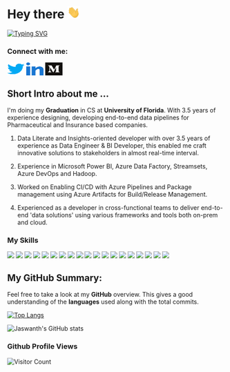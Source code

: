 # Hey there <img src="https://raw.githubusercontent.com/ABSphreak/ABSphreak/master/gifs/Hi.gif" width="30px"> 
[![Typing SVG](https://readme-typing-svg.herokuapp.com?color=F75305&size=30&center=true&vCenter=true&width=500&height=70&lines=I'm+Jaswanth+Reddy+K;Data+Engineer;+BI+Developer)](https://git.io/typing-svg)

<h3 align="left">Connect with me:</h3>
<p align="left">
<a href="https://twitter.com/jas_jigglipuff" target="blank"><img align="center" src="https://github.com/jaswanth-reddy/jaswanth-reddy/blob/main/twitter.svg" alt="jas_jigglipuff" height="30" width="40" /></a>
<a href="https://linkedin.com/in/jas1th" target="blank"><img align="center" src="https://github.com/jaswanth-reddy/jaswanth-reddy/blob/main/LinkedIn.svg" alt="jas1th" height="30" width="40" /></a>
<a href="https://medium.com/@jaswanthreddykankanala" target="blank"><img align="center" src="https://github.com/jaswanth-reddy/jaswanth-reddy/blob/main/Medium.png" alt="jaswanthreddykankanala" height="30" width="40" /></a>
</p>


## Short Intro about me ...  

I'm doing my __Graduation__ in CS at __University of Florida__. With 3.5 years of experience designing, developing end-to-end data pipelines for Pharmaceutical and Insurance based companies.

1. Data Literate and Insights-oriented developer with over 3.5 years of experience as Data Engineer & BI Developer, this enabled me craft innovative solutions to stakeholders in almost real-time interval.

2. Experience in Microsoft Power BI, Azure Data Factory, Streamsets, Azure DevOps and Hadoop.

3. Worked on Enabling CI/CD with Azure Pipelines and Package management using Azure Artifacts for Build/Release Management.

4. Experienced as a developer in cross-functional teams to deliver end-to-end 'data solutions' using various frameworks and tools both on-prem and cloud.


### My Skills
[![](https://img.shields.io/badge/Python-FFD43B?style=for-the-badge&logo=python&logoColor=darkgreen)](https://www.python.org)  [![](https://img.shields.io/badge/Numpy-777BB4?style=for-the-badge&logo=numpy&logoColor=white)](https://numpy.org) [![](https://img.shields.io/badge/Pandas-2C2D72?style=for-the-badge&logo=pandas&logoColor=white)](https://pandas.pydata.org)  [![](https://img.shields.io/badge/Plotly-239120?style=for-the-badge&logo=plotly&logoColor=white)](https://plotly.com)   [<img src = "https://img.shields.io/badge/MongoDB-4EA94B?style=for-the-badge&logo=mongodb&logoColor=white"/>](https://www.mongodb.com/) [![](https://img.shields.io/badge/R-276DC3?style=for-the-badge&logo=r&logoColor=white)](https://www.r-project.org) [![](https://img.shields.io/badge/Scala-DC322F?style=for-the-badge&logo=scala&logoColor=white)](https://www.scala-lang.org) [![](https://img.shields.io/badge/json-5E5C5C?style=for-the-badge&logo=json&logoColor=white)](https://www.json.org/json-en.html) [![](https://img.shields.io/badge/Tableau-E97627?style=for-the-badge&logo=Tableau&logoColor=white)](https://www.tableau.com) [![](https://img.shields.io/badge/C-00599C?style=for-the-badge&logo=c&logoColor=white)](https://www.cprogramming.com) [![](https://img.shields.io/badge/MySQL-00000F?style=for-the-badge&logo=mysql&logoColor=white)](https://www.mysql.com) [![](https://img.shields.io/badge/conda-342B029.svg?&style=for-the-badge&logo=anaconda&logoColor=white)](https://www.anaconda.com) [![](https://img.shields.io/badge/PowerBI-F2C811?style=for-the-badge&logo=Power%20BI&logoColor=white)](https://www.googleadservices.com/pagead/aclk?sa=L&ai=DChcSEwic2syl_NLzAhXCnLMKHaspADoYABAAGgJxbg&ae=2&ohost=www.google.com&cid=CAESQOD2u8Z7ZhKNFpONz_9iR_mHA-reb1xJ7B61DJQ1bmnINBgADdXqt8cLfEyg4CBn0pKXcVMFR816Iq-lIhcFcDw&sig=AOD64_1-t_VuYeOPhR90gq-FuQ4NOtUB3w&q&adurl&ved=2ahUKEwiVwcOl_NLzAhUDZd8KHXujB7gQ0Qx6BAgCEAE&dct=1) [![](https://img.shields.io/badge/Java-ED8B00?style=for-the-badge&logo=java&logoColor=white)](https://www.java.com/en/) ![](https://img.shields.io/badge/Go-%231DA1F2.svg?&style=for-the-badge&logo=Go&logoColor=white) ![](https://img.shields.io/badge/PowerBI-ED8B00?style=for-the-badge&logo=PowerBI&logoColor=white) ![](https://img.shields.io/badge/Azure-ED8B00?style=for-the-badge&logo=Azure&logoColor=white) ![](https://img.shields.io/badge/AWS-ED8B00?style=for-the-badge&logo=AWS&logoColor=white) ![](https://img.shields.io/badge/GCP-ED8B00?style=for-the-badge&logo=GCP&logoColor=white)

## My GitHub Summary: 

Feel free to take a look at my __GitHub__ overview. This gives a good understanding of the __languages__ used along with the total commits.

[![Top Langs](https://github-readme-stats.vercel.app/api/top-langs/?username=jaswanth-reddy&layout=compact&theme=radical&langs_count=10)](https://github.com/jaswanth-reddy/github-readme-stats)

![Jaswanth's GitHub stats](https://github-readme-stats.vercel.app/api?username=jaswanth-reddy&show_icons=true&theme=radical)

[twitter]: https://twitter.com/Jas_jigglipuff
[linkedin]: https://www.linkedin.com/in/jas1th/
[Medium]: https://medium.com/@jaswanthreddykankanala


### Github Profile Views
![Visitor Count](https://profile-counter.glitch.me/{jaswanth-reddy}/count.svg)
